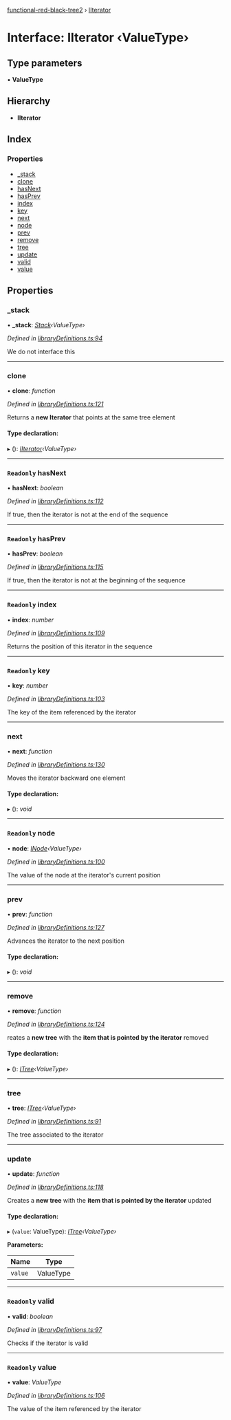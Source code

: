 [functional-red-black-tree2](../globals.md) › [IIterator](iiterator.md)

# Interface: IIterator ‹**ValueType**›

## Type parameters

▪ **ValueType**

## Hierarchy

* **IIterator**

## Index

### Properties

* [_stack](iiterator.md#_stack)
* [clone](iiterator.md#clone)
* [hasNext](iiterator.md#readonly-hasnext)
* [hasPrev](iiterator.md#readonly-hasprev)
* [index](iiterator.md#readonly-index)
* [key](iiterator.md#readonly-key)
* [next](iiterator.md#next)
* [node](iiterator.md#readonly-node)
* [prev](iiterator.md#prev)
* [remove](iiterator.md#remove)
* [tree](iiterator.md#tree)
* [update](iiterator.md#update)
* [valid](iiterator.md#readonly-valid)
* [value](iiterator.md#readonly-value)

## Properties

###  _stack

• **_stack**: *[Stack](../globals.md#stack)‹ValueType›*

*Defined in [libraryDefinitions.ts:94](https://github.com/freight-trust/functional-red-black-tree/blob/4069834/libraryDefinitions.ts#L94)*

We do not interface this

___

###  clone

• **clone**: *function*

*Defined in [libraryDefinitions.ts:121](https://github.com/freight-trust/functional-red-black-tree/blob/4069834/libraryDefinitions.ts#L121)*

Returns a **new Iterator** that points at the same tree element

#### Type declaration:

▸ (): *[IIterator](iiterator.md)‹ValueType›*

___

### `Readonly` hasNext

• **hasNext**: *boolean*

*Defined in [libraryDefinitions.ts:112](https://github.com/freight-trust/functional-red-black-tree/blob/4069834/libraryDefinitions.ts#L112)*

If true, then the iterator is not at the end of the sequence

___

### `Readonly` hasPrev

• **hasPrev**: *boolean*

*Defined in [libraryDefinitions.ts:115](https://github.com/freight-trust/functional-red-black-tree/blob/4069834/libraryDefinitions.ts#L115)*

If true, then the iterator is not at the beginning of the sequence

___

### `Readonly` index

• **index**: *number*

*Defined in [libraryDefinitions.ts:109](https://github.com/freight-trust/functional-red-black-tree/blob/4069834/libraryDefinitions.ts#L109)*

Returns the position of this iterator in the sequence

___

### `Readonly` key

• **key**: *number*

*Defined in [libraryDefinitions.ts:103](https://github.com/freight-trust/functional-red-black-tree/blob/4069834/libraryDefinitions.ts#L103)*

The key of the item referenced by the iterator

___

###  next

• **next**: *function*

*Defined in [libraryDefinitions.ts:130](https://github.com/freight-trust/functional-red-black-tree/blob/4069834/libraryDefinitions.ts#L130)*

Moves the iterator backward one element

#### Type declaration:

▸ (): *void*

___

### `Readonly` node

• **node**: *[INode](inode.md)‹ValueType›*

*Defined in [libraryDefinitions.ts:100](https://github.com/freight-trust/functional-red-black-tree/blob/4069834/libraryDefinitions.ts#L100)*

The value of the node at the iterator's current position

___

###  prev

• **prev**: *function*

*Defined in [libraryDefinitions.ts:127](https://github.com/freight-trust/functional-red-black-tree/blob/4069834/libraryDefinitions.ts#L127)*

Advances the iterator to the next position

#### Type declaration:

▸ (): *void*

___

###  remove

• **remove**: *function*

*Defined in [libraryDefinitions.ts:124](https://github.com/freight-trust/functional-red-black-tree/blob/4069834/libraryDefinitions.ts#L124)*

reates a **new tree** with the **item that is pointed by the iterator** removed

#### Type declaration:

▸ (): *[ITree](itree.md)‹ValueType›*

___

###  tree

• **tree**: *[ITree](itree.md)‹ValueType›*

*Defined in [libraryDefinitions.ts:91](https://github.com/freight-trust/functional-red-black-tree/blob/4069834/libraryDefinitions.ts#L91)*

The tree associated to the iterator

___

###  update

• **update**: *function*

*Defined in [libraryDefinitions.ts:118](https://github.com/freight-trust/functional-red-black-tree/blob/4069834/libraryDefinitions.ts#L118)*

Creates a **new tree** with the **item that is pointed by the iterator** updated

#### Type declaration:

▸ (`value`: ValueType): *[ITree](itree.md)‹ValueType›*

**Parameters:**

Name | Type |
------ | ------ |
`value` | ValueType |

___

### `Readonly` valid

• **valid**: *boolean*

*Defined in [libraryDefinitions.ts:97](https://github.com/freight-trust/functional-red-black-tree/blob/4069834/libraryDefinitions.ts#L97)*

Checks if the iterator is valid

___

### `Readonly` value

• **value**: *ValueType*

*Defined in [libraryDefinitions.ts:106](https://github.com/freight-trust/functional-red-black-tree/blob/4069834/libraryDefinitions.ts#L106)*

The value of the item referenced by the iterator
